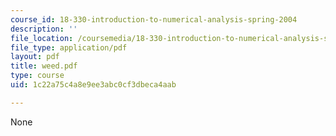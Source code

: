 ```yaml
---
course_id: 18-330-introduction-to-numerical-analysis-spring-2004
description: ''
file_location: /coursemedia/18-330-introduction-to-numerical-analysis-spring-2004/1c22a75c4a8e9ee3abc0cf3dbeca4aab_weed.pdf
file_type: application/pdf
layout: pdf
title: weed.pdf
type: course
uid: 1c22a75c4a8e9ee3abc0cf3dbeca4aab

---
```

None